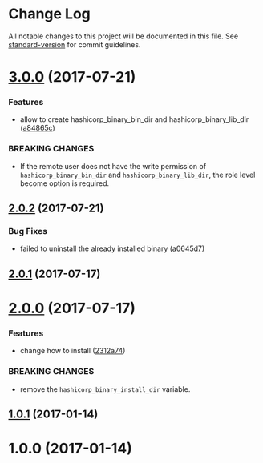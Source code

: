 # Change Log

All notable changes to this project will be documented in this file. See [standard-version](https://github.com/conventional-changelog/standard-version) for commit guidelines.

<a name="3.0.0"></a>
# [3.0.0](https://github.com/suzuki-shunsuke/ansible-hashicorp-binary/compare/v2.0.2...v3.0.0) (2017-07-21)


### Features

* allow to create hashicorp_binary_bin_dir and hashicorp_binary_lib_dir ([a84865c](https://github.com/suzuki-shunsuke/ansible-hashicorp-binary/commit/a84865c))


### BREAKING CHANGES

* If the remote user does not have the write permission of `hashicorp_binary_bin_dir` and
`hashicorp_binary_lib_dir`, the role level become option is required.



<a name="2.0.2"></a>
## [2.0.2](https://github.com/suzuki-shunsuke/ansible-hashicorp-binary/compare/v2.0.1...v2.0.2) (2017-07-21)


### Bug Fixes

* failed to uninstall the already installed binary ([a0645d7](https://github.com/suzuki-shunsuke/ansible-hashicorp-binary/commit/a0645d7))



<a name="2.0.1"></a>
## [2.0.1](https://github.com/suzuki-shunsuke/ansible-hashicorp-binary/compare/v2.0.0...v2.0.1) (2017-07-17)



<a name="2.0.0"></a>
# [2.0.0](https://github.com/suzuki-shunsuke/ansible-hashicorp-binary/compare/1.0.1...v2.0.0) (2017-07-17)


### Features

* change how to install ([2312a74](https://github.com/suzuki-shunsuke/ansible-hashicorp-binary/commit/2312a74))


### BREAKING CHANGES

* remove the `hashicorp_binary_install_dir` variable.



<a name="1.0.1"></a>
## [1.0.1](https://github.com/suzuki-shunsuke/ansible-hashicorp-binary/compare/1.0.0...1.0.1) (2017-01-14)



<a name="1.0.0"></a>
# 1.0.0 (2017-01-14)
